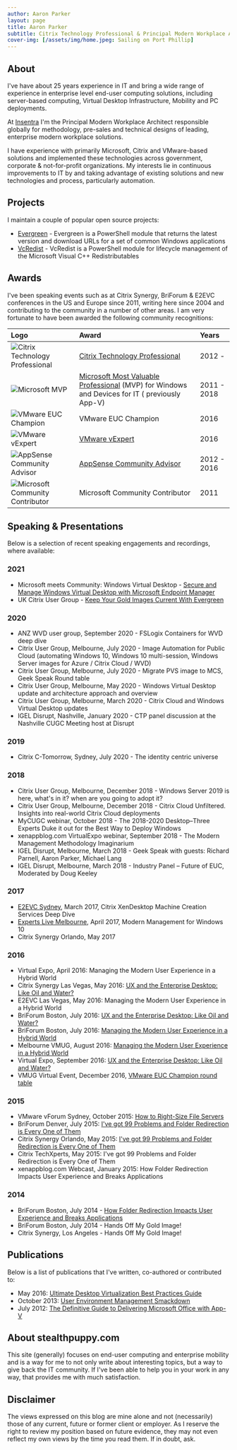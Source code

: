 ```yaml
---
author: Aaron Parker
layout: page
title: Aaron Parker
subtitle: Citrix Technology Professional & Principal Modern Workplace Architect @Insentra
cover-img: [/assets/img/home.jpeg: Sailing on Port Phillip]
---
```

## About

I've have about 25 years experience in IT and bring a wide range of experience in enterprise level end-user computing solutions, including server-based computing, Virtual Desktop Infrastructure, Mobility and PC deployments.

At [Insentra](https://www.insentragroup.com) I'm the Principal Modern Workplace Architect responsible globally for methodology, pre-sales and technical designs of leading, enterprise modern workplace solutions.

I have experience with primarily Microsoft, Citrix and VMware-based solutions and implemented these technologies across government, corporate & not-for-profit organizations. My interests lie in continuous improvements to IT by and taking advantage of existing solutions and new technologies and process, particularly automation.

## Projects

I maintain a couple of popular open source projects:

* [Evergreen](https://stealthpuppy.com/evergreen/) - Evergreen is a PowerShell module that returns the latest version and download URLs for a set of common Windows applications
* [VcRedist](https://vcredist.com/) - VcRedist is a PowerShell module for lifecycle management of the Microsoft Visual C++ Redistributables

## Awards

I've been speaking events such as at Citrix Synergy, BriForum & E2EVC conferences in the US and Europe since 2011, writing here since 2004 and contributing to the community in a number of other areas. I am very fortunate to have been awarded the following community recognitions:

| Logo | Award | Years |
|:--|:--|:--|
| ![Citrix Technology Professional]({{site.baseurl}}/media/about/ctp.png) | [Citrix Technology Professional](https://www.citrix.com/community/ctp/awardees.html) | 2012 - |
| ![Microsoft MVP]({{site.baseurl}}/media/about/MicrosoftMVP.png) | [Microsoft Most Valuable Professional](https://mvp.microsoft.com/en-us/mvp/Aaron%20%20Parker-4030523) (MVP) for Windows and Devices for IT ( previously App-V) | 2011 - 2018 |
| ![VMware EUC Champion]({{site.baseurl}}/media/about/VMwareEUCChampion.png) | VMware EUC Champion | 2016 |
| ![VMware vExpert]({{site.baseurl}}/media/about/VMwarevExpert.jpg) | [VMware vExpert](http://blogs.vmware.com/vmtn/2016/02/vexpert-2016-award-announcement.html) | 2016 |
| ![AppSense Community Advisor]({{site.baseurl}}/media/about/AppSenseCommunityAdvisor.png) | [AppSense Community Advisor](http://blog.appsense.com/2012/11/appsense-community-advisor-program/) | 2012 - 2016 |
| ![Microsoft Community Contributor]({{site.baseurl}}/media/about/MicrosoftCommunityContributor.png) | Microsoft Community Contributor | 2011 |

## Speaking & Presentations

Below is a selection of recent speaking engagements and recordings, where available:

### 2021

* Microsoft meets Community: Windows Virtual Desktop - [Secure and Manage Windows Virtual Desktop with Microsoft Endpoint Manager](https://christiaanbrinkhoff.com/2021/04/12/4-microsoft-meets-community-windows-virtual-desktop-fourth-one-year-anniversary-edition-recap-and-content-sharing/)
* UK Citrix User Group - [Keep Your Gold Images Current With Evergreen](https://www.mycugc.org/events/event-description?CalendarEventKey=8924f17e-0c9c-47f6-a8f8-3a678405995a&CommunityKey=02c43d72-1ef5-40e7-9049-b2bba8fc884d&Home=%2fevents%2flocal-events)

### 2020

* ANZ WVD user group, September 2020 - FSLogix Containers for WVD deep dive
* Citrix User Group, Melbourne, July 2020 - Image Automation for Public Cloud (automating Windows 10, Windows 10 multi-session, Windows Server images for Azure / Citrix Cloud / WVD)
* Citrix User Group, Melbourne, July 2020 - Migrate PVS image to MCS, Geek Speak Round table
* Citrix User Group, Melbourne, May 2020 - Windows Virtual Desktop update and architecture approach and overview
* Citrix User Group, Melbourne, March 2020 - Citrix Cloud and Windows Virtual Desktop updates
* IGEL Disrupt, Nashville, January 2020 - CTP panel discussion at the Nashville CUGC Meeting host at Disrupt

### 2019

* Citrix C-Tomorrow, Sydney, July 2020 - The identity centric universe

### 2018

* Citrix User Group, Melbourne, December 2018 - Windows Server 2019 is here, what's in it? when are you going to adopt it?
* Citrix User Group, Melbourne, December 2018 - Citrix Cloud Unfiltered. Insights into real-world Citrix Cloud deployments
* MyCUGC webinar, October 2018 - The 2018-2020 Desktop–Three Experts Duke it out for the Best Way to Deploy Windows
* xenappblog.com VirtualExpo webinar, September 2018 - The Modern Management Methodology Imaginarium
* IGEL Disrupt, Melbourne, March 2018 - Geek Speak with guests: Richard Parnell, Aaron Parker, Michael Lang
* IGEL Disrupt, Melbourne, March 2018 - Industry Panel – Future of EUC, Moderated by Doug Keeley

### 2017

* [E2EVC Sydney](http://www.e2evc.com/home/HomeEU.aspx#SYDNEY), March 2017, Citrix XenDesktop Machine Creation Services Deep Dive
* [Experts Live Melbourne](https://www.expertslive.org.au/), April 2017, Modern Management for Windows 10
* Citrix Synergy Orlando, May 2017

### 2016

* Virtual Expo, April 2016: Managing the Modern User Experience in a Hybrid World
* Citrix Synergy Las Vegas, May 2016: [UX and the Enterprise Desktop: Like Oil and Water?](https://youtu.be/8TpXl80fkKQ)
* E2EVC Las Vegas, May 2016: Managing the Modern User Experience in a Hybrid World
* BriForum Boston, July 2016: [UX and the Enterprise Desktop: Like Oil and Water?](http://briforum.com/2016/US/)
* BriForum Boston, July 2016: [Managing the Modern User Experience in a Hybrid World](http://briforum.com/2016/US/)
* Melbourne VMUG, August 2016: [Managing the Modern User Experience in a Hybrid World](http://vmug.com/melbourne)
* Virtual Expo, September 2016: [UX and the Enterprise Desktop: Like Oil and Water?](https://xenapptraining.leadpages.co/xbve092016/)
* VMUG Virtual Event, December 2016, [VMware EUC Champion round table](https://www.vmug.com/Attend/VMUG-Virtual-Event)

### 2015

* VMware vForum Sydney, October 2015: [How to Right-Size File Servers](https://www.youtube.com/watch?v=v-bpqq2Xxq4)
* BriForum Denver, July 2015: [I've got 99 Problems and Folder Redirection is Every One of Them](http://www.brianmadden.com/video/BriForum-2015-Ive-Got-99-Problems-and-Folder-Redirection-is-Every-One-of-Them)
* Citrix Synergy Orlando, May 2015: [I've got 99 Problems and Folder Redirection is Every One of Them](https://www.mycugc.org/p/do/sd/sid=25)
* Citrix TechXperts, May 2015: I've got 99 Problems and Folder Redirection is Every One of Them
* xenappblog.com Webcast, January 2015: How Folder Redirection Impacts User Experience and Breaks Applications

### 2014

* BriForum Boston, July 2014 - [How Folder Redirection Impacts User Experience and Breaks Applications](http://www.brianmadden.com/video/BriForum-2014-Boston-How-Folder-Redirection-Impacts-User-Experience-and-Breaks-Applications)
* BriForum Boston, July 2014 - Hands Off My Gold Image!
* Citrix Synergy, Los Angeles - Hands Off My Gold Image!

## Publications

Below is a list of publications that I've written, co-authored or contributed to:

* May 2016: [Ultimate Desktop Virtualization Best Practices Guide](http://community.atlantiscomputing.com/blog/Atlantis/May-2016/Ultimate-Virtualization-Best-Practices-Guide)
* October 2013: [User Environment Management Smackdown](http://www.brianmadden.com/opinion/Fight-Appsense-Citrix-Immidio-Microsoft-Liquidware-Labs-PolicyPak-RES-Scense-and-others)
* July 2012: [The Definitive Guide to Delivering Microsoft Office with App-V](http://blog.stealthpuppy.com/community/white-paper-the-definitive-guide-to-delivering-microsoft-office-with-app-v/)

## About stealthpuppy.com

This site (generally) focuses on end-user computing and enterprise mobility and is a way for me to not only write about interesting topics, but a way to give back the IT community. If I've been able to help you in your work in any way, that provides me with much satisfaction.

## Disclaimer

The views expressed on this blog are mine alone and not (necessarily) those of any current, future or former client or employer. As I reserve the right to review my position based on future evidence, they may not even reflect my own views by the time you read them. If in doubt, ask.
